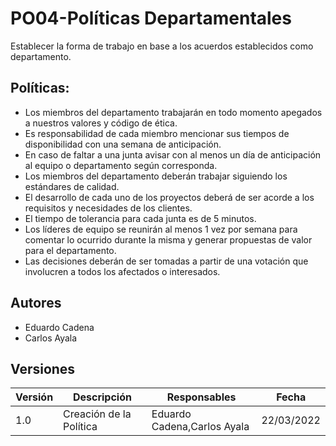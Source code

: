 # PO04-Políticas Departamentales

Establecer la forma de trabajo en base a los acuerdos establecidos como departamento.

## Políticas:
- Los miembros del departamento trabajarán en todo momento apegados a nuestros valores y código de ética. 
- Es responsabilidad de cada miembro mencionar sus tiempos de disponibilidad con una semana de anticipación. 
- En caso de faltar a una junta avisar con al menos un día de anticipación al equipo o departamento según corresponda.
- Los miembros del departamento deberán trabajar siguiendo los estándares de calidad.
- El desarrollo de cada uno de los proyectos deberá de ser acorde a los requisitos y necesidades de los clientes.
- El tiempo de tolerancia para cada junta es de 5 minutos.
- Los líderes de equipo se reunirán al menos 1 vez por semana para comentar lo ocurrido durante la misma y generar propuestas de valor para el departamento.
- Las decisiones deberán de ser tomadas a partir de una votación que involucren a todos los afectados o interesados.

## Autores

- Eduardo Cadena
- Carlos Ayala

## Versiones

| Versión | Descripción                                  | Responsables     | Fecha      |
| ------- | -------------------------------------------- | ---------------- | ---------- |
| 1.0     | Creación de la Política                      | Eduardo Cadena,Carlos Ayala | 22/03/2022 |
